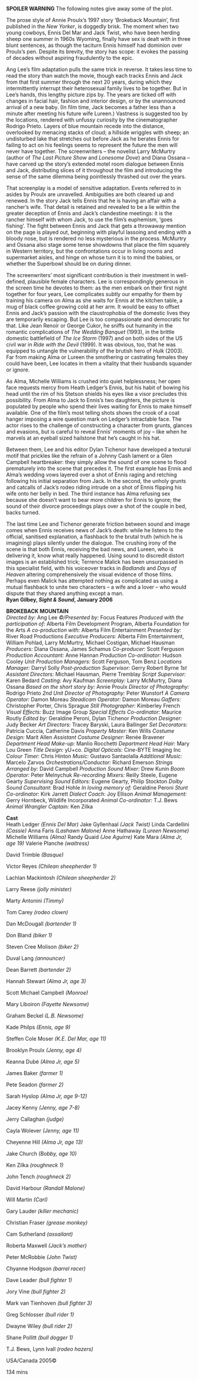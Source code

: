 
**SPOILER WARNING** The following notes give away some of the plot.

The prose style of Annie Proulx’s 1997 story ‘Brokeback Mountain’, first published in the _New Yorker_, is doggedly brisk. The moment when two young cowboys, Ennis Del Mar and Jack Twist, who have been herding sheep one summer in 1960s Wyoming, finally have sex is dealt with in three blunt sentences, as though the taciturn Ennis himself had dominion over Proulx’s pen. Despite its brevity, the story has scope: it evokes the passing of decades without aspiring fraudulently to the epic.

Ang Lee’s film adaptation pulls the same trick in reverse. It takes less time to read the story than watch the movie, though each tracks Ennis and Jack from that first summer through the next 20 years, during which they intermittently interrupt their heterosexual family lives to be together. But in Lee’s hands, this lengthy picture zips by. The years are ticked off with changes in facial hair, fashion and interior design, or by the unannounced arrival of a new baby.  (In film time, Jack becomes a father less than a minute after meeting his future wife Lureen.) Vastness is suggested too by the locations, rendered with unfussy curiosity by the cinematographer Rodrigo Prieto. Layers of blue mountain recede into the distance, overlooked by menacing stacks of cloud; a hillside wriggles with sheep; an undisturbed lake that stretches out before Jack as he berates Ennis for failing to act on his feelings seems to represent the future the men will never have together. The screenwriters – the novelist Larry McMurtry (author of _The Last Picture Show_ and _Lonesome Dove_) and Diana Ossana – have carved up the story’s extended motel room dialogue between Ennis and Jack, distributing slices of it throughout the film and introducing the sense of the same dilemma being pointlessly thrashed out over the years.

That screenplay is a model of sensitive adaptation. Events referred to in asides by Proulx are unravelled. Ambiguities are both cleared up and renewed. In the story Jack tells Ennis that he is having an affair with a rancher’s wife. That detail is retained and revealed to be a lie within the greater deception of Ennis and Jack’s clandestine meetings: it is the rancher himself with whom Jack, to use the film’s euphemism, ‘goes fishing’. The fight between Ennis and Jack that gets a throwaway mention on the page is played out, beginning with playful lassoing and ending with a bloody nose, but is rendered no less mysterious in the process. McMurtry and Ossana also stage some tense showdowns that place the film squarely in Western territory, but the confrontations occur in living rooms and supermarket aisles, and hinge on whose turn it is to mind the babies, or whether the Superbowl should be on during dinner.

The screenwriters’ most significant contribution is their investment in well-defined, plausible female characters. Lee is correspondingly generous in the screen time he devotes to them: as the men embark on their first night together for four years, Lee complicates subtly our empathy for them by training his camera on Alma as she waits for Ennis at the kitchen table, a mug of black coffee growing cold at her arm. It would be easy to offset Ennis and Jack’s passion with the claustrophobia of the domestic lives they are temporarily escaping. But Lee is too compassionate and democratic for that. Like Jean Renoir or George Cukor, he sniffs out humanity in the romantic complications of _The Wedding Banquet_ (1993), in the brittle domestic battlefield of _The Ice Storm_ (1997) and on both sides of the US civil war in _Ride with the Devil_ (1999). It was obvious, too, that he was equipped to untangle the vulnerability of the brutish hero of _Hulk_ (2003). Far from making Alma or Lureen the smothering or castrating females they could have been, Lee locates in them a vitality that their husbands squander or ignore.

As Alma, Michelle Williams is crushed into quiet helplessness; her open face requests mercy from Heath Ledger’s Ennis, but his habit of bowing his head until the rim of his Stetson shields his eyes like a visor precludes this possibility. From Alma to Jack to Ennis’s two daughters, the picture is populated by people who spend their lives waiting for Ennis to make himself available. One of the film’s most telling shots shows the crook of a coat hanger imposing a wire question mark on Ledger’s intractable face. The actor rises to the challenge of constructing a character from grunts, glances and evasions, but is careful to reveal Ennis’ moments of joy – like when he marvels at an eyeball sized hailstone that he’s caught in his hat.

Between them, Lee and his editor Dylan Tichenor have developed a textural motif that prickles like the refrain of a Johnny Cash lament or a Glen Campbell heartbreaker: they simply allow the sound of one scene to flood prematurely into the scene that precedes it. The first example has Ennis and Alma’s wedding vows layered over a shot of Ennis raging and retching following his initial separation from Jack. In the second, the unholy grunts and catcalls of Jack’s rodeo riding intrude on a shot of Ennis flipping his wife onto her belly in bed. The third instance has Alma refusing sex because she doesn’t want to bear more children for Ennis to ignore; the sound of their divorce proceedings plays over a shot of the couple in bed, backs turned.

The last time Lee and Tichenor generate friction between sound and image comes when Ennis receives news of Jack’s death: while he listens to the official, sanitised explanation, a flashback to the brutal truth (which he is imagining) plays silently under the dialogue. The crushing irony of the scene is that both Ennis, receiving the bad news, and Lureen, who is delivering it, know what really happened. Using sound to discredit distort images is an established trick; Terrence Malick has been unsurpassed in this specialist field, with his voiceover tracks in _Badlands_ and _Days of Heaven_ altering comprehensively the visual evidence of those films. Perhaps even Malick has attempted nothing as complicated as using a mutual flashback to unite two characters – a wife and a lover – who would dispute that they shared anything except a man.<br>
**Ryan Gilbey, _Sight & Sound_, January 2006**<br>

**BROKEBACK MOUNTAIN**<br>
_Directed by:_ Ang Lee
_©/Presented by:_ Focus Features
_Produced with the participation of:_ Alberta Film Development Program,
Alberta Foundation for the Arts
_A co-production with:_ Alberta Film Entertainment
_Presented by:_ River Road Productions
_Executive Producers:_ Alberta Film Entertainment, William Pohlad, Larry McMurtry, Michael Costigan, Michael Hausman
_Producers:_ Diana Ossana, James Schamus
_Co-producer:_ Scott Ferguson
_Production Accountant:_ Anne Hannan
_Production Co-ordinator:_ Hudson Cooley
_Unit Production Managers:_ Scott Ferguson, Tom Benz
_Locations Manager:_ Darryl Solly
_Post-production Supervisor:_ Gerry Robert Byrne
_1st Assistant Directors:_ Michael Hausman, Pierre Tremblay
_Script Supervisor:_ Karen Bedard
_Casting:_ Avy Kaufman
_Screenplay:_ Larry McMurtry, Diana Ossana
_Based on the short story by:_ Annie Proulx
_Director of Photography:_ Rodrigo Prieto
_2nd Unit Director of Photography:_ Peter Wunstorf
_A Camera Operator:_ Damon Moreau
_Steadicam Operator:_ Damon Moreau
_Gaffers:_ Christopher Porter, Chris Sprague
_Still Photographer:_ Kimberley French
_Visual Effects:_ Buzz Image Group
_Special Effects Co-ordinator:_ Maurice Routly
_Edited by:_ Geraldine Peroni, Dylan Tichenor
_Production Designer:_ Judy Becker
_Art Directors:_ Tracey Baryski, Laura Ballinger
_Set Decorators:_ Patricia Cuccia, Catherine Davis
_Property Master:_ Ken Wills
_Costume Design:_ Marit Allen
_Assistant Costume Designer:_ Renée Bravener
_Department Head Make-up:_ Manlio Rocchetti
_Department Head Hair:_ Mary Lou Green
_Title Design:_ yU+co.
_Digital Opticals:_ Cine-BYTE Imaging Inc
_Colour Timer:_ Chris Hinton
_Music:_ Gustavo Santaolalla
_Additional Music:_ Marcelo Zarvos
_Orchestrations/Conductor:_ Richard Emerson
_Strings Arranged by:_ David Campbell
_Production Sound Mixer:_ Drew Kunin
_Boom Operator:_ Peter Melnychuk
_Re-recording Mixers:_ Reilly Steele, Eugene Gearty
_Supervising Sound Editors:_ Eugene Gearty, Philip Stockton
_Dolby Sound Consultant:_ Brad Hohle
_In loving memory of:_ Geraldine Peroni
_Stunt Co-ordinator:_ Kirk Jarrett
_Dialect Coach:_ Joy Ellison
_Animal Management:_ Gerry Hornbeck, Wildlife Incorporated
_Animal Co-ordinator:_ T.J. Bews
_Animal Wrangler Captain:_ Ken Zilka

**Cast**<br>
Heath Ledger _(Ennis Del Mar)_
Jake Gyllenhaal _(Jack Twist)_
Linda Cardellini _(Cassie)_
Anna Faris _(Lashawn Malone)_
Anne Hathaway _(Lureen Newsome)_
Michelle Williams _(Alma)_
Randy Quaid _(Joe Aguirre)_
Kate Mara _(Alma Jr, age 19)_
Valerie Planche _(waitress)_

David Trimble _(Basque)_

Victor Reyes _(Chilean sheepherder 1)_

Lachlan Mackintosh _(Chilean sheepherder 2)_

Larry Reese _(jolly minister)_

Marty Antonini _(Timmy)_

Tom Carey _(rodeo clown)_

Dan McDougall _(bartender 1)_

Don Bland _(biker 1)_

Steven Cree Molison _(biker 2)_

Duval Lang _(announcer)_

Dean Barrett _(bartender 2)_

Hannah Stewart _(Alma Jr, age 3)_

Scott Michael Campbell _(Monroe)_

Mary Liboiron _(Fayette Newsome)_

Graham Beckel _(L.B. Newsome)_

Kade Philps _(Ennis, age 9)_

Steffen Cole Moser _(K.E. Del Mar, age 11)_

Brooklyn Proulx _(Jenny, age 4)_

Keanna Dubé _(Alma Jr, age 5)_

James Baker _(farmer 1)_

Pete Seadon _(farmer 2)_

Sarah Hyslop _(Alma Jr, age 9-12)_

Jacey Kenny _(Jenny, age 7-8)_

Jerry Callaghan _(judge)_

Cayla Wolever _(Jenny, age 11)_

Cheyenne Hill _(Alma Jr, age 13)_

Jake Church _(Bobby, age 10)_

Ken Zilka _(roughneck 1)_

John Tench _(roughneck 2)_

David Harbour _(Randall Malone)_

Will Martin _(Carl)_

Gary Lauder _(killer mechanic)_

Christian Fraser _(grease monkey)_

Cam Sutherland _(assailant)_

Roberta Maxwell _(Jack’s mother)_

Peter McRobbie _(John Twist)_

Chyanne Hodgson _(barrel racer)_

Dave Leader _(bull fighter 1)_

Jory Vine _(bull fighter 2)_

Mark van Tienhoven _(bull fighter 3)_

Greg Schlosser _(bull rider 1)_

Dwayne Wiley _(bull rider 2)_

Shane Pollitt _(bull dogger 1)_

T.J. Bews, Lynn Ivall _(rodeo hazers)_

USA/Canada 2005©

134 mins
<!--stackedit_data:
eyJoaXN0b3J5IjpbLTEwNzQ0OTUzNzldfQ==
-->